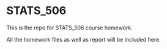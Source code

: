 # STATS_506
This is the repo for STATS_506 course homework.

All the homework files as well as report will be included here.